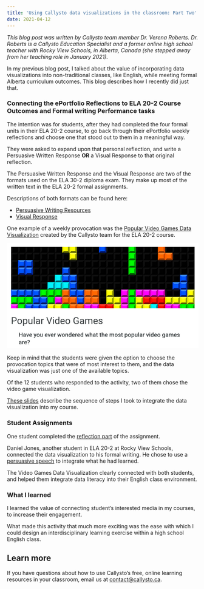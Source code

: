 ```yaml
---
title: 'Using Callysto data visualizations in the classroom: Part Two'
date: 2021-04-12
---
```

<p><i>This blog post was written by Callysto team member Dr. Verena Roberts. Dr. Roberts is a Callysto Education Specialist and a former online high school teacher with Rocky View Schools, in Alberta, Canada (she stepped away from her teaching role in January 2021).</i></p>
<p>In my previous blog post, I talked about the value of incorporating data visualizations into non-traditional classes, like English, while meeting formal Alberta curriculum outcomes. This blog describes how I recently did just that.</p>
<h3>Connecting the ePortfolio Reflections to ELA 20-2 Course Outcomes and Formal writing Performance tasks</h3>
<p>The intention was for students, after they had completed the four formal units in their ELA 20-2 course, to go back through their ePortfolio weekly reflections and choose one that stood out to them in a meaningful way.</p>
<p>They were asked to expand upon that personal reflection, and write a Persuasive Written Response <strong>OR</strong> a Visual Response to that original reflection.</p>
<p>The Persuasive Written Response and the Visual Response are two of the formats used on the ELA 30-2 diploma exam. They make up most of the written text in the ELA 20-2 formal assignments.</p>
<p>Descriptions of both formats can be found here:</p>
<ul>
<li><a href="https://docs.google.com/document/d/15TEd5_fKKCvGIht9Dm9HUd6muSjroerX2Fd0rZxjqUU/edit#" target="_blank" rel="noopener">Persuasive Writing Resources</a></li>
<li><a href="https://docs.google.com/document/d/1mtY766B8twD-A_fA4tKX9i2GrYP-PTB8ker8vqWyipQ/edit" target="_blank" rel="noopener">Visual Response</a></li>
</ul>
<p>One example of a weekly provocation was the <a href="https://callysto.github.io/website/dataviz/popular-video-games/">Popular Video Games Data Visualization</a> created by the Callysto team for the ELA 20-2 course.</p>
<p><a href="https://callysto.github.io/website/dataviz/popular-video-games/"><p><img loading="lazy" decoding="async" class="size-medium aligncenter" src="video-games.jpg"></a></p>
<p>Keep in mind that the students were given the option to choose the provocation topics that were of most interest to them, and the data visualization was just one of the available topics.</p>
<p>Of the 12 students who responded to the activity, two of them chose the video game visualization.</p>
<p><a href="https://docs.google.com/presentation/d/1iVIDQM_wB-dYSefeoCRyYUqPs1xjs86DfO3v8jDHKKI/edit#slide=id.gbc31093b0c_0_797" target="_blank" rel="noopener">These slides</a> describe the sequence of steps I took to integrate the data visualization into my course.</p>
<h3>Student Assignments</h3>
<p>One student completed the <a href="https://docs.google.com/document/d/1lZc0_5eAP3XsO3b_3dWxoEFlpF04_NtO/edit" target="_blank" rel="noopener">reflection part</a> of the assignment.</p>
<p>Daniel Jones, another student in ELA 20-2 at Rocky View Schools, connected the data visualization to his formal writing. He chose to use a <a href="https://docs.google.com/document/d/10R_jVtJf-wttpvV36EGPtciGFfROO83d/edit" target="_blank" rel="noopener">persuasive speech</a> to integrate what he had learned.</p>
<p>The Video Games Data Visualization clearly connected with both students, and helped them integrate data literacy into their English class environment.</p>
<h3>What I learned</h3>
<p>I learned the value of connecting student’s interested media in my courses, to increase their engagement.</p>
<p>What made this activity that much more exciting was the ease with which I could design an interdisciplinary learning exercise within a high school English class.</p>
<h2>Learn more</h2>
<p>If you have questions about how to use Callysto’s free, online learning resources in your classroom, email us at <a href="mailto:contact@callysto.ca">contact@callysto.ca</a>.</p>